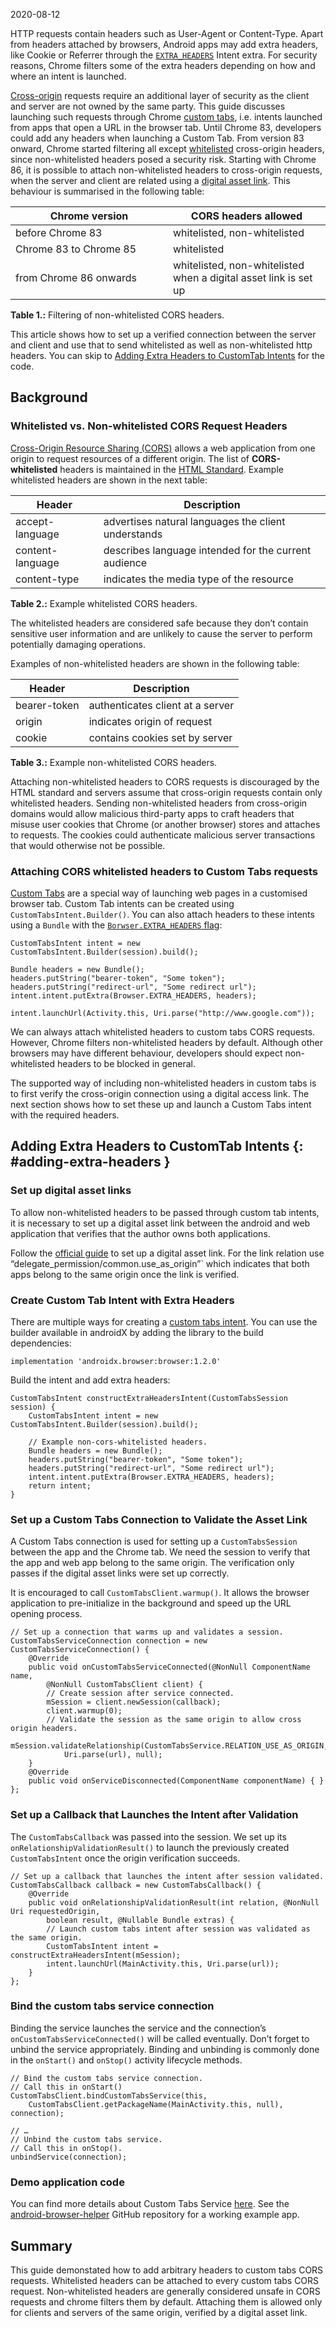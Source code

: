 2020-08-12

HTTP requests contain headers such as User-Agent or Content-Type. Apart from headers attached by browsers, Android apps may add extra headers, like Cookie or Referrer through the [`EXTRA_HEADERS`](https://developer.android.com/reference/android/provider/Browser#EXTRA_HEADERS) Intent extra. For security reasons, Chrome filters some of the extra headers depending on how and where an intent is launched.

[Cross-origin](https://docs.google.com/document/d/1sN6Y31giDbdGj6R4p3QJ20gD1ggBIosae7yrsSZ3Ins/edit#heading=h.ey2vxjsxytw6) requests require an additional layer of security as the client and server are not owned by the same party. This guide discusses launching such requests through Chrome [custom tabs](/docs/android/custom-tabs/), i.e. intents launched from apps that open a URL in the browser tab. Until Chrome 83, developers could add any headers when launching a Custom Tab. From version 83 onward, Chrome started filtering all except [whitelisted](https://fetch.spec.whatwg.org/#cors-safelisted-request-header) cross-origin headers, since non-whitelisted headers posed a security risk. Starting with Chrome 86, it is possible to attach non-whitelisted headers to cross-origin requests, when the server and client are related using a [digital asset link](https://developers.google.com/digital-asset-links/v1/getting-started). This behaviour is summarised in the following table:

<table><colgroup><col style="width: 50%" /><col style="width: 50%" /></colgroup><thead><tr class="header"><th><strong>Chrome version</strong></th><th><strong>CORS headers allowed</strong></th></tr></thead><tbody><tr class="odd"><td>before Chrome 83</td><td>whitelisted, non-whitelisted</td></tr><tr class="even"><td>Chrome 83 to Chrome 85</td><td>whitelisted</td></tr><tr class="odd"><td>from Chrome 86 onwards</td><td>whitelisted, non-whitelisted when a digital asset link is set up</td></tr></tbody></table>

**Table 1.:** Filtering of non-whitelisted CORS headers.

This article shows how to set up a verified connection between the server and client and use that to send whitelisted as well as non-whitelisted http headers. You can skip to [Adding Extra Headers to CustomTab Intents](#adding-extra-headers) for the code.

Background
----------

### Whitelisted vs. Non-whitelisted CORS Request Headers

[Cross-Origin Resource Sharing (CORS)](https://developer.mozilla.org/en-US/docs/Web/HTTP/CORS) allows a web application from one origin to request resources of a different origin. The list of **CORS-whitelisted** headers is maintained in the [HTML Standard](https://fetch.spec.whatwg.org/#cors-safelisted-request-header). Example whitelisted headers are shown in the next table:

<table><thead><tr class="header"><th><strong>Header</strong></th><th><strong>Description</strong></th></tr></thead><tbody><tr class="odd"><td>accept-language</td><td>advertises natural languages the client understands</td></tr><tr class="even"><td>content-language</td><td>describes language intended for the current audience</td></tr><tr class="odd"><td>content-type</td><td>indicates the media type of the resource</td></tr></tbody></table>

**Table 2.:** Example whitelisted CORS headers.

The whitelisted headers are considered safe because they don’t contain sensitive user information and are unlikely to cause the server to perform potentially damaging operations.

Examples of non-whitelisted headers are shown in the following table:

<table><thead><tr class="header"><th><strong>Header</strong></th><th><strong>Description</strong></th></tr></thead><tbody><tr class="odd"><td>bearer-token</td><td>authenticates client at a server</td></tr><tr class="even"><td>origin</td><td>indicates origin of request</td></tr><tr class="odd"><td>cookie</td><td>contains cookies set by server</td></tr></tbody></table>

**Table 3.:** Example non-whitelisted CORS headers.

Attaching non-whitelisted headers to CORS requests is discouraged by the HTML standard and servers assume that cross-origin requests contain only whitelisted headers. Sending non-whitelisted headers from cross-origin domains would allow malicious third-party apps to craft headers that misuse user cookies that Chrome (or another browser) stores and attaches to requests. The cookies could authenticate malicious server transactions that would otherwise not be possible.

### Attaching CORS whitelisted headers to Custom Tabs requests

[Custom Tabs](/docs/android/custom-tabs/) are a special way of launching web pages in a customised browser tab. Custom Tab intents can be created using `CustomTabsIntent.Builder()`. You can also attach headers to these intents using a `Bundle` with the [`Borwser.EXTRA_HEADERS` flag](https://developer.android.com/reference/android/provider/Browser#EXTRA_HEADERS):

    CustomTabsIntent intent = new CustomTabsIntent.Builder(session).build();

    Bundle headers = new Bundle();
    headers.putString("bearer-token", "Some token");
    headers.putString("redirect-url", "Some redirect url");   
    intent.intent.putExtra(Browser.EXTRA_HEADERS, headers);

    intent.launchUrl(Activity.this, Uri.parse("http://www.google.com"));

We can always attach whitelisted headers to custom tabs CORS requests. However, Chrome filters non-whitelisted headers by default. Although other browsers may have different behaviour, developers should expect non-whitelisted headers to be blocked in general.

The supported way of including non-whitelisted headers in custom tabs is to first verify the cross-origin connection using a digital access link. The next section shows how to set these up and launch a Custom Tabs intent with the required headers.

Adding Extra Headers to CustomTab Intents {: \#adding-extra-headers }
---------------------------------------------------------------------

### Set up digital asset links

To allow non-whitelisted headers to be passed through custom tab intents, it is necessary to set up a digital asset link between the android and web application that verifies that the author owns both applications.

Follow the [official guide](https://developers.google.com/digital-asset-links/v1/getting-started) to set up a digital asset link. For the link relation use “delegate\_permission/common.use\_as\_origin”\` which indicates that both apps belong to the same origin once the link is verified.

### Create Custom Tab Intent with Extra Headers

There are multiple ways for creating a [custom tabs intent](/docs/android/custom-tabs/). You can use the builder available in androidX by adding the library to the build dependencies:

    implementation 'androidx.browser:browser:1.2.0'

Build the intent and add extra headers:

    CustomTabsIntent constructExtraHeadersIntent(CustomTabsSession session) {
        CustomTabsIntent intent = new CustomTabsIntent.Builder(session).build();

        // Example non-cors-whitelisted headers.
        Bundle headers = new Bundle();
        headers.putString("bearer-token", "Some token");
        headers.putString("redirect-url", "Some redirect url");
        intent.intent.putExtra(Browser.EXTRA_HEADERS, headers);
        return intent;
    }

### Set up a Custom Tabs Connection to Validate the Asset Link

A Custom Tabs connection is used for setting up a `CustomTabsSession` between the app and the Chrome tab. We need the session to verify that the app and web app belong to the same origin. The verification only passes if the digital asset links were set up correctly.

It is encouraged to call `CustomTabsClient.warmup()`. It allows the browser application to pre-initialize in the background and speed up the URL opening process.

    // Set up a connection that warms up and validates a session.
    CustomTabsServiceConnection connection = new CustomTabsServiceConnection() {
        @Override
        public void onCustomTabsServiceConnected(@NonNull ComponentName name, 
            @NonNull CustomTabsClient client) {
            // Create session after service connected.
            mSession = client.newSession(callback);
            client.warmup(0);
            // Validate the session as the same origin to allow cross origin headers.
            mSession.validateRelationship(CustomTabsService.RELATION_USE_AS_ORIGIN, 
                Uri.parse(url), null);
        }
        @Override
        public void onServiceDisconnected(ComponentName componentName) { }
    };

### Set up a Callback that Launches the Intent after Validation

The `CustomTabsCallback` was passed into the session. We set up its `onRelationshipValidationResult()` to launch the previously created `CustomTabsIntent` once the origin verification succeeds.

    // Set up a callback that launches the intent after session validated.
    CustomTabsCallback callback = new CustomTabsCallback() {
        @Override
        public void onRelationshipValidationResult(int relation, @NonNull Uri requestedOrigin, 
            boolean result, @Nullable Bundle extras) {
            // Launch custom tabs intent after session was validated as the same origin.
            CustomTabsIntent intent = constructExtraHeadersIntent(mSession);
            intent.launchUrl(MainActivity.this, Uri.parse(url));
        }
    };

### Bind the custom tabs service connection

Binding the service launches the service and the connection’s `onCustomTabsServiceConnected()` will be called eventually. Don’t forget to unbind the service appropriately. Binding and unbinding is commonly done in the `onStart()` and `onStop()` activity lifecycle methods.

    // Bind the custom tabs service connection.
    // Call this in onStart()
    CustomTabsClient.bindCustomTabsService(this,
        CustomTabsClient.getPackageName(MainActivity.this, null), connection);

    // …
    // Unbind the custom tabs service.
    // Call this in onStop().
    unbindService(connection);

### Demo application code

You can find more details about Custom Tabs Service [here](/docs/android/custom-tabs/integration-guide#connect_to_the_custom_tabs_service). See the [android-browser-helper](https://github.com/GoogleChrome/android-browser-helper/tree/master/demos) GitHub repository for a working example app.

Summary
-------

This guide demonstated how to add arbitrary headers to custom tabs CORS requests. Whitelisted headers can be attached to every custom tabs CORS request. Non-whitelisted headers are generally considered unsafe in CORS requests and chrome filters them by default. Attaching them is allowed only for clients and servers of the same origin, verified by a digital asset link.
